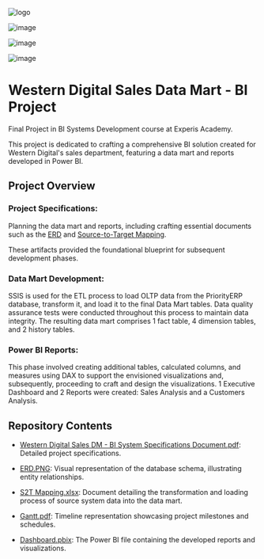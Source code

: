 ![logo](https://github.com/user-attachments/assets/60d92458-c79a-4968-bacc-ca2840627291)

![image](https://github.com/user-attachments/assets/eb4d9a2b-278a-4da8-b593-b91d26b9cbf6)

![image](https://github.com/user-attachments/assets/5e6c7500-cda1-4eda-bc34-a7bcc7a4347e)

![image](https://github.com/user-attachments/assets/bd20082a-c42b-4cd2-a9c9-b1512cf8ad78)


# Western Digital Sales Data Mart -  BI Project
Final Project in BI Systems Development course at Experis Academy.

This project is dedicated to crafting a comprehensive BI solution created for Western Digital's sales department, featuring a data mart and reports developed in Power BI.

## Project Overview
### Project Specifications:
Planning the data mart and reports, including crafting essential documents such as the [ERD](https://github.com/TA-CodeProjects/Western-Digital-BI-Project/blob/main/ERD.png) and [Source-to-Target Mapping](https://github.com/TA-CodeProjects/Western-Digital-BI-Project/blob/main/S2T%20Mapping.xlsx).

These artifacts provided the foundational blueprint for subsequent development phases.

### Data Mart Development: 
SSIS is used for the ETL process to load OLTP data from the PriorityERP database, transform it, and load it to the final Data Mart tables.
Data quality assurance tests were conducted throughout this process to maintain data integrity. 
The resulting data mart comprises 1 fact table, 4 dimension tables, and 2 history tables.

### Power BI Reports:
This phase involved creating additional tables, calculated columns, and measures using DAX to support the envisioned visualizations and, subsequently, proceeding to craft and design the visualizations.
1 Executive Dashboard and 2 Reports were created: Sales Analysis and a Customers Analysis.

## Repository Contents
* [Western Digital Sales DM - BI System Specifications Document.pdf](https://github.com/TA-CodeProjects/Western-Digital-BI-Project/blob/main/Western%20Digital%20BI%20Project.pdf): Detailed project specifications.

* [ERD.PNG](https://github.com/TA-CodeProjects/Western-Digital-BI-Project/blob/main/ERD.png): Visual representation of the database schema, illustrating entity relationships.

* [S2T Mapping.xlsx](https://github.com/TA-CodeProjects/Western-Digital-BI-Project/blob/main/S2T%20Mapping.xlsx): Document detailing the transformation and loading process of source system data into the data mart.

* [Gantt.pdf](https://github.com/TA-CodeProjects/Western-Digital-BI-Project/blob/main/Gantt.pdf): Timeline representation showcasing project milestones and schedules.

* [Dashboard.pbix](https://github.com/TA-CodeProjects/Western-Digital-BI-Project/blob/main/Dashboard.pbix): The Power BI file containing the developed reports and visualizations.
